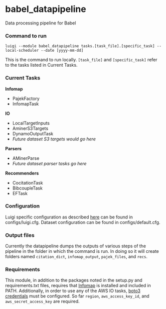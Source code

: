 # babel_datapipeline
Data processing pipeline for Babel

### Command to run
`luigi --module babel_datapipeline tasks.[task_file].[specific_task] --local-scheduler --date [yyyy-mm-dd]`

This is the command to run locally. `[task_file]` and `[specific_task]` refer to the tasks listed in Current Tasks. 

### Current Tasks

**Infomap**
- PajekFactory
- InfomapTask

**IO**
- LocalTargetInputs
- AminerS3Targets
- DynamoOutputTask
- *Future dataset S3 targets would go here*

**Parsers**
- AMinerParse
- *Future dataset parser tasks go here*

**Recommenders**
- CocitationTask
- BibcoupleTask
- EFTask

### Configuration
Luigi specific configuration as described [here](http://luigi.readthedocs.org/en/stable/configuration.html) can be found in configs/luigi.cfg. Dataset configuration can be found in configs/default.cfg. 

### Output files
Currently the datapipeline dumps the outputs of various steps of the pipeline in the folder in which the command is run. In doing so it will create folders named `citation_dict`, `infomap_output`, `pajek_files`, and `recs`. 

### Requirements
This module, in addition to the packages noted in the setup.py and requirements.txt files, requires that [Infomap](http://www.mapequation.org/code.html#Installation) is installed and included in PATH. Additionally, in order to use any of the AWS IO tasks, [boto3 credentials](http://boto3.readthedocs.org/en/latest/guide/configuration.html) must be configured. So far `region`, `aws_access_key_id`, and `aws_secret_access_key` are required.

